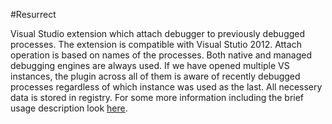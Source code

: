 #Resurrect

Visual Studio extension which attach debugger to previously debugged processes. The extension is compatible with Visual Stutio 2012. Attach operation is based on names of the processes. Both native and managed debugging engines are always used. If we have opened multiple VS instances, the plugin across all of them is aware of recently debugged processes regardless of which instance was used as the last. All necessery data is stored in registry. For some more information including the brief usage description look [here](https://github.com/JaroslawWaliszko/Resurrect/blob/master/docs/resurrect_manual.pdf).